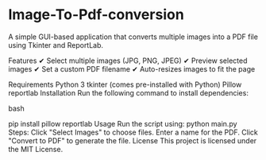 # Image-To-Pdf-conversion


A simple GUI-based application that converts multiple images into a PDF file using Tkinter and ReportLab.

Features
✔ Select multiple images (JPG, PNG, JPEG)
✔ Preview selected images
✔ Set a custom PDF filename
✔ Auto-resizes images to fit the page

Requirements
Python 3
tkinter (comes pre-installed with Python)
Pillow
reportlab
Installation
Run the following command to install dependencies:

bash

pip install pillow reportlab
Usage
Run the script using:
python main.py
Steps:
Click "Select Images" to choose files.
Enter a name for the PDF.
Click "Convert to PDF" to generate the file.
License
This project is licensed under the MIT License.

